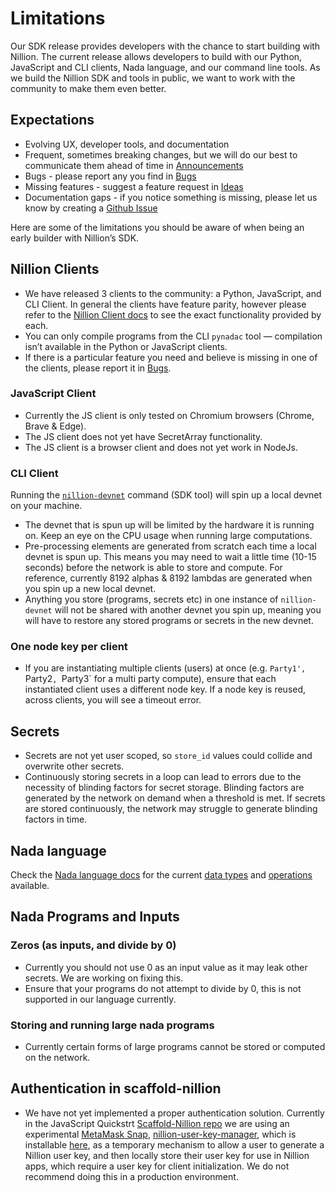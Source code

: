 # Limitations

Our SDK release provides developers with the chance to start building with Nillion. The current release allows developers to build with our Python, JavaScript and CLI clients, Nada language, and our command line tools. As we build the Nillion SDK and tools in public, we want to work with the community to make them even better.

## Expectations

- Evolving UX, developer tools, and documentation
- Frequent, sometimes breaking changes, but we will do our best to communicate them ahead of time in [Announcements](https://github.com/orgs/NillionNetwork/discussions)
- Bugs - please report any you find in [Bugs](https://github.com/orgs/NillionNetwork/discussions/categories/bugs)
- Missing features - suggest a feature request in [Ideas](https://github.com/orgs/NillionNetwork/discussions/categories/ideas)
- Documentation gaps - if you notice something is missing, please let us know by creating a [Github Issue](https://github.com/NillionNetwork/nillion-docs/issues/new/choose)

Here are some of the limitations you should be aware of when being an early builder with Nillion’s SDK.

## Nillion Clients

- We have released 3 clients to the community: a Python, JavaScript, and CLI Client. In general the clients have feature parity, however please refer to the [Nillion Client docs](http://localhost:3000/nillion-client) to see the exact functionality provided by each.
- You can only compile programs from the CLI `pynadac` tool — compilation isn’t available in the Python or JavaScript clients.
- If there is a particular feature you need and believe is missing in one of the clients, please report it in [Bugs](https://github.com/orgs/NillionNetwork/discussions/categories/bugs).

### JavaScript Client

- Currently the JS client is only tested on Chromium browsers (Chrome, Brave & Edge).
- The JS client does not yet have SecretArray functionality.
- The JS client is a browser client and does not yet work in NodeJs.

### CLI Client

Running the [`nillion-devnet`](/nillion-devnet) command (SDK tool) will spin up a local devnet on your machine.

- The devnet that is spun up will be limited by the hardware it is running on. Keep an eye on the CPU usage when running large computations.
- Pre-processing elements are generated from scratch each time a local devnet is spun up. This means you may need to wait a little time (10-15 seconds) before the network is able to store and compute. For reference, currently 8192 alphas & 8192 lambdas are generated when you spin up a new local devnet.
- Anything you store (programs, secrets etc) in one instance of `nillion-devnet` will not be shared with another devnet you spin up, meaning you will have to restore any stored programs or secrets in the new devnet.

### One node key per client

- If you are instantiating multiple clients (users) at once (e.g. `Party1', `Party2`, `Party3` for a multi party compute), ensure that each instantiated client uses a different node key. If a node key is reused, across clients, you will see a timeout error.

## Secrets

- Secrets are not yet user scoped, so `store_id` values could collide and overwrite other secrets.
- Continuously storing secrets in a loop can lead to errors due to the necessity of blinding factors for secret storage. Blinding factors are generated by the network on demand when a threshold is met. If secrets are stored continuously, the network may struggle to generate blinding factors in time.

## Nada language

Check the [Nada language docs](/nada-lang) for the current [data types](/nada-lang-types) and [operations](/nada-lang-operators) available.

## Nada Programs and Inputs

### Zeros (as inputs, and divide by 0)

- Currently you should not use 0 as an input value as it may leak other secrets. We are working on fixing this.
- Ensure that your programs do not attempt to divide by 0, this is not supported in our language currently.

### Storing and running large nada programs

- Currently certain forms of large programs cannot be stored or computed on the network.

## Authentication in scaffold-nillion

- We have not yet implemented a proper authentication solution. Currently in the JavaScript Quickstrt [Scaffold-Nillion repo](https://github.com/NillionNetwork/scaffold-nillion) we are using an experimental [MetaMask Snap](https://metamask.io/snaps/), [nillion-user-key-manager](https://www.npmjs.com/package/nillion-user-key-manager), which is installable [here](https://nillion-snap-site.vercel.app/), as a temporary mechanism to allow a user to generate a Nillion user key, and then locally store their user key for use in Nillion apps, which require a user key for client initialization. We do not recommend doing this in a production environment.
